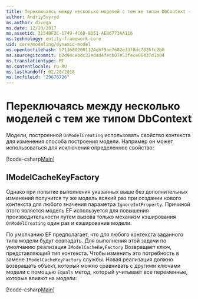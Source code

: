 ```yaml
---
title: Переключаясь между несколько моделей с тем же типом DbContext - EF Core
author: AndriySvyryd
ms.author: divega
ms.date: 12/10/2017
ms.assetid: 3154BF3C-1749-4C60-8D51-AE86773AA116
ms.technology: entity-framework-core
uid: core/modeling/dynamic-model
ms.openlocfilehash: 57136802001124ebf9ae7682e33f8dc7826fc2b0
ms.sourcegitcommit: b2d94cebdc32edad4fecb07e53fece66437d1b04
ms.translationtype: MT
ms.contentlocale: ru-RU
ms.lasthandoff: 02/28/2018
ms.locfileid: "29678726"
---
```

# <a name="alternating-between-multiple-models-with-the-same-dbcontext-type"></a>Переключаясь между несколько моделей с тем же типом DbContext

Модели, построенной `OnModelCreating` использовать свойство контекста для изменения способа построения модели. Например он может использоваться для исключения определенное свойство:

[!code-csharp[Main](../../../samples/core/DynamicModel/DynamicContext.cs?name=Class)]

## <a name="imodelcachekeyfactory"></a>IModelCacheKeyFactory
Однако при попытке выполнения указанных выше без дополнительных изменений получится ту же модель всякий раз при создании нового контекста для любого значения параметра `IgnoreIntProperty`. Причиной этого является модель EF используется для повышения производительности путем вызова только механизм кэширования `OnModelCreating` один раз и кэширование модели.

По умолчанию EF предполагает, что для любого контекста заданного типа модели будут совпадать. Для выполнения этой задачи по умолчанию реализация `IModelCacheKeyFactory` Возвращает ключ, представляющий тип контекста. Чтобы изменить это потребность в замене `IModelCacheKeyFactory` службы. Новая реализация должно возвращать объект, который можно сравнивать с другими ключами модели с помощью `Equals` метод, который учитывает все переменные, которые влияют на модели:

[!code-csharp[Main](../../../samples/core/DynamicModel/DynamicModelCacheKeyFactory.cs?name=Class)]
